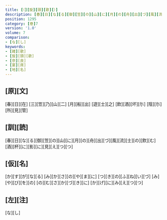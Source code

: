 ```yaml
---
title: [（][旋][頭][歌][）]
description: [春][日][な][る][御][笠][の][山][に][月][の][舟][出][づ][風][流][士][の][飲][む][酒][杯][に][影][に][見][え][つ][つ]
position: 1295
category: [巻]7
version: '1.0'
volume: 7
comparison:
- [な][し]
keywords:
- [雑][歌]
- [旋][頭][歌]
- [奈][良]
- [宴][席]
- [地][名]
---
```


## [原][文]

[春][日][在] [三][笠][乃][山][二] [月][船][出] [遊][士][之] [飲][酒][坏][尓] [陰][尓][所][見][管]

## [訓][読]

[春][日][な][る][御][笠][の][山][に][月][の][舟][出][づ][風][流][士][の][飲][む][酒][杯][に][影][に][見][え][つ][つ]

## [仮][名]

[か][す][が][な][る] [み][か][さ][の][や][ま][に] [つ][き][の][ふ][ね][い][づ] [み][や][び][を][の] [の][む][さ][か][づ][き][に] [か][げ][に][み][え][つ][つ]

## [左][注]

[な][し]
